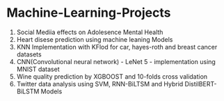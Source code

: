 # Machine-Learning-Projects 
1. Social Mediia effects on Adolesence Mental Health
2. Heart disese prediction using machine leaning Models
3. KNN Implementation with KFlod for car, hayes-roth and breast cancer datasets
4. CNN(Convolutional neural network) - LeNet 5 - implementation using MNIST dataset
5. Wine quality prediction by XGBOOST and 10-folds cross validation
6. Twitter data analysis using SVM, RNN-BiLTSM and Hybrid DistilBERT-BiLSTM Models
